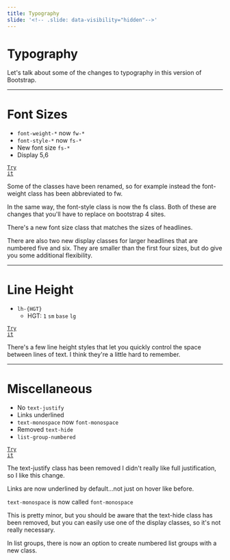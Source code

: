 ```yaml
---
title: Typography
slide: '<!-- .slide: data-visibility="hidden"-->'
---
```


<!-- .slide: data-state="layout-title" class="bg-dark"-->

# Typography

> >

Let's talk about some of the changes to typography in this version of Bootstrap.

---

# Font Sizes

- `font-weight-*` now `fw-*`
- `font-style-*` now `fs-*`
- New font size `fs-*`
- Display 5,6

<a href="https://codepen.io/planetoftheweb/pen/mdRMJgP?editors=1000" target="_blank"><code class="code-royal">Try it</code></a>

> >

Some of the classes have been renamed, so for example instead the font-weight class has been abbreviated to fw.

In the same way, the font-style class is now the fs class. Both of these are changes that you'll have to replace on bootstrap 4 sites.

There's a new font size class that matches the sizes of headlines.

There are also two new display classes for larger headlines that are numbered five and six. They are smaller than the first four sizes, but do give you some additional flexibility.

---

<!-- .slide: data-state="layout-code-list" -->

# Line Height

- `lh-{HGT}`
  - HGT: `1` `sm` `base` `lg`

<a href="https://codepen.io/planetoftheweb/pen/ZELJbpV?editors=1000" target="_blank"><code class="code-royal">Try it</code></a>

> >

There's a few line height styles that let you quickly control the space between lines of text. I think they're a little hard to remember.

---

# Miscellaneous

- No `text-justify`
- Links underlined
- `text-monospace` now `font-monospace`
- Removed `text-hide`
- `list-group-numbered`

<a href="https://codepen.io/planetoftheweb/pen/mdRMJgP?editors=1000" target="_blank"><code class="code-royal">Try it</code></a>

> >

The text-justify class has been removed I didn't really like full justification, so I like this change.

Links are now underlined by default...not just on hover like before.

`text-monospace` is now called `font-monospace`

This is pretty minor, but you should be aware that the text-hide class has been removed, but you can easily use one of the display classes, so it's not really necessary.

In list groups, there is now an option to create numbered list groups with a new class.
